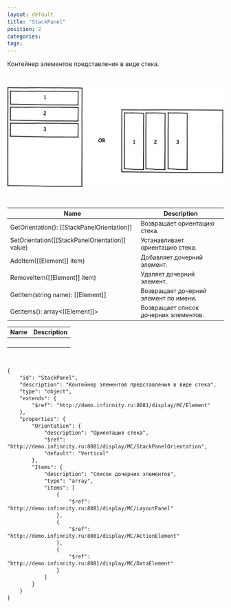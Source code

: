```yaml
---
layout: default
title: "StackPanel"
position: 2
categories: 
tags: 
---
```


Контейнер элементов представления в виде стека.

 

![](StackPanel.png)

 

|Name|Description|
|----|-----------|
|GetOrientation(): [[StackPanelOrientation]]|Возвращает ориентацию стека.|
|SetOrientation([[StackPanelOrientation]] value)|Устанавливает ориентацию стека.|
|AddItem([[Element]] item)|Добавляет дочерний элемент.|
|RemoveItem([[Element]] item)|Удаляет дочерний элемент.|
|GetItem(string name): [[Element]]|Возвращает дочерний элемент по имени.|
|GetItems(): array<[[Element]]>|Возвращает список дочерних элементов.|

|Name|Description|
|----|-----------|
| | |

  

```
{
	"id": "StackPanel",
	"description": "Контейнер элементов представления в виде стека",
	"type": "object",
	"extends": {
		"$ref": "http://demo.infinnity.ru:8081/display/MC/Element"
	},
	"properties": {
		"Orientation": {
			"description": "Ориентация стека",
			"$ref": "http://demo.infinnity.ru:8081/display/MC/StackPanelOrientation",
			"default": "Vertical"
		},
		"Items": {
			"description": "Список дочерних элементов",
			"type": "array",
			"items": [
				{
					"$ref": "http://demo.infinnity.ru:8081/display/MC/LayoutPanel"
				},
				{
					"$ref": "http://demo.infinnity.ru:8081/display/MC/ActionElement"
				},
				{
					"$ref": "http://demo.infinnity.ru:8081/display/MC/DataElement"
				}
			]
		}
	}
}
```

 

 

